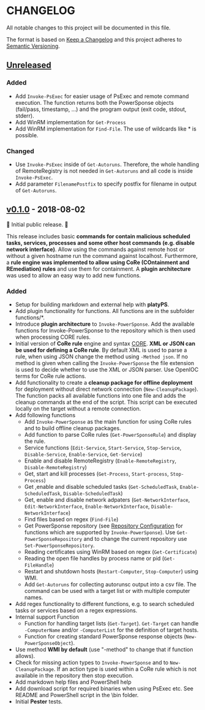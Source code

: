 # CHANGELOG
All notable changes to this project will be documented in this file.

The format is based on [Keep a Changelog](http://keepachangelog.com/) 
and this project adheres to [Semantic Versioning](http://semver.org/).

## [Unreleased](https://github.com/swisscom/PowerSponse/compare/v0.1.0...master)
### Added
* Add `Invoke-PsExec` for easier usage of PsExec and remote command execution.
    The function returns both the PowerSponse objects (fail/pass, timestamp,
    ...) and the program output (exit code, stdout, stderr).
* Add WinRM implementation for `Get-Process`
* Add WinRM implementation for `Find-File`. The use of wildcards like * is
    possible.
### Changed
* Use `Invoke-PsExec` inside of `Get-Autoruns`. Therefore, the whole handling
    of RemoteRegistry is not needed in `Get-Autoruns` and all code is inside
    `Invoke-PsExec`.
* Add parameter `FilenamePostfix` to specify postfix for filename in output of
    `Get-Autoruns`.
<!--
### Fixed
### Security
### Deprecated
### Removed
-->

## [v0.1.0](https://github.com/swisscom/PowerSponse/tree/v0.1.0) - 2018-08-02

:tada: Initial public release. :tada:

This release includes basic **commands for contain malicious scheduled tasks,
services, processes and some other host commands (e.g. disable network
interface)**. Allow using the commands against remote host or without a given
hostname run the command against localhost. Furthermore, a **rule engine was
implemented to allow using CoRe (COntainment and REmediation) rules** and use
them for containment. A **plugin architecture** was used to allow an easy way
to add new functions.
	
### Added
* Setup for building markdown and external help with **platyPS**.
* Add plugin functionality for functions. All functions are in the subfolder functions/*.
* Introduce **plugin architecture** to `Invoke-PowerSponse`. Add
		the available functions for Invoke-PowerSponse to the repository which is
		then used when processing CORE rules.
* Initial version of **CoRe rule** engine and syntax [CORE](CORE-RULES.md). **XML or JSON
    can be used for defining a CoRe rule**. By default XML is used to parse a
    rule, when using JSON change the method using `-Method json`.
    If no method is given when calling the `Invoke-PowerSponse` the file
    extension is used to decide whether to use the XML or JSON parser. Use
    OpenIOC terms for CoRe rule actions.
* Add functionality to create a **cleanup package for offline deployment**
  for deployment without direct network connection (`New-CleanupPackage`). The
  function packs all available functions into one file and adds the cleanup
  commands at the end of the script. This script can be executed locally on
  the target without a remote connection.
* Add following functions
    * Add `Invoke-PowerSponse` as the main function for using CoRe rules
      and to build offline cleanup packages.
    * Add function to parse CoRe rules (`Get-PowerSponseRule`) and display the
      rule.
    * Service functions (`Edit-Service`, `Start-Service`, `Stop-Service`,
	  `Disable-Service`, `Enable-Service`, `Get-Service`)
    * Enable and disable RemoteRegistry (`Enable-RemoteRegistry`, `Disable-RemoteRegistry`)
    * Get, start and kill processes (`Get-Process`, `Start-process`, `Stop-Process`)
    * Get ,enable and disable scheduled tasks (`Get-ScheduledTask`, `Enable-ScheduledTask`,
	  `Disable-ScheduledTask`)
    * Get, enable and disable network adpaters (`Get-NetworkInterface`, `Edit-NetworkInterface`, 
    `Enable-NetworkInterface`, `Disable-NetworkInterface`)
    * Find files based on regex (`Find-File`)
    * Get PowerSponse repository (see [Repository Configuration](Repository.ps1)
	  for functions which are supported by `Invoke-PowerSponse`). Use 
      `Get-PowerSponseRepository` and to change the current repository use
      `Set-PowerSponseRepository`.
	* Reading certificates using WinRM based on regex (`Get-Certificate`)
	* Reading the open file handles by process name or pid (`Get-FileHandle`)
    * Restart and shutdown hosts (`Restart-Computer`,
      `Stop-Computer`) using WMI.
    * Add `Get-Autoruns` for collecting autorunsc output into a csv file. The
		command can be used with a target list or with multiple computer names.
* Add regex functionality to different functions, e.g. to search scheduled
  tasks or services based on a regex expressions.
* Internal support Function
    * Function for handling target lists (`Get-Target`). `Get-Target` can
      handle `-ComputerName` and/or `-ComputerList` for the definition of
      target hosts.
    * Function for creating standard PowerSponse response objects
      (`New-PowerSponseObject`).
* Use method **WMI by default** (use "-method" to change that if function allows).
* Check for missing action types to `Invoke-PowerSponse` and to
  `New-CleanupPackage`. If an action type is used within a CoRe rule which
  is not available in the repository then stop execution.
* Add markdown help files and PowerShell help
* Add download script for required binaries when using PsExec etc. See README
  and PowerShell script in the \bin folder.
* Initial **Pester** tests.
